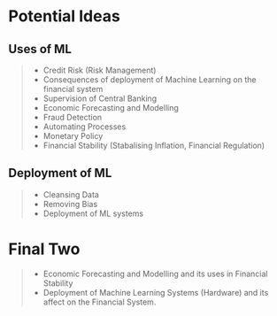 # Potential Ideas
## Uses of ML
<!-- start of the list -->
>   - Credit Risk (Risk Management)
>   - Consequences of deployment of Machine Learning on the financial system
>   - Supervision of Central Banking 
>   - Economic Forecasting and Modelling 
>   - Fraud Detection
>   - Automating Processes
>   - Monetary Policy
>   - Financial Stability (Stabalising Inflation, Financial Regulation)
<!-- end of the list -->

## Deployment of ML
<!-- start of the list -->
>   - Cleansing Data 
>   - Removing Bias
>   - Deployment of ML systems 
<!-- end of the list -->

# Final Two 
<!-- start of the list -->
>   - Economic Forecasting and Modelling and its uses in Financial Stability
>   - Deployment of Machine Learning Systems (Hardware) and its affect on the Financial System.  
<!-- end of the list -->


